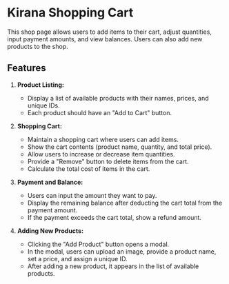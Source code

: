 # Kirana Shopping Cart

This shop page allows users to add items to their cart, adjust quantities, input payment amounts, and view balances. Users can also add new products to the shop.

## Features

1. **Product Listing:**
   - Display a list of available products with their names, prices, and unique IDs.
   - Each product should have an "Add to Cart" button.

2. **Shopping Cart:**
   - Maintain a shopping cart where users can add items.
   - Show the cart contents (product name, quantity, and total price).
   - Allow users to increase or decrease item quantities.
   - Provide a "Remove" button to delete items from the cart.
   - Calculate the total cost of items in the cart.

3. **Payment and Balance:**
   - Users can input the amount they want to pay.
   - Display the remaining balance after deducting the cart total from the payment amount.
   - If the payment exceeds the cart total, show a refund amount.

4. **Adding New Products:**
   - Clicking the "Add Product" button opens a modal.
   - In the modal, users can upload an image, provide a product name, set a price, and assign a unique ID.
   - After adding a new product, it appears in the list of available products.
